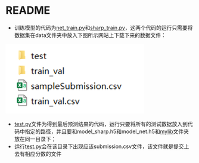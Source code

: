 # README

- 训练模型的代码为[net_train.py](./net_train.py)和[sharp_train.py](./sharp_train.py)，这两个代码的运行只需要将数据集在data文件夹中放入下图所示网站上下载下来的数据文件：

<img src="image-20200104041144963.png" alt="image-20200104041144963" style="zoom: 150%;" />

- [test.py](./test.py)文件为得到最后预测结果的代码，运行只要将所有的测试数据放入到代码中指定的路径，并且要和model_sharp.h5和model_net.h5和[mylib](./mylib)文件夹放在同一目录下；
- 运行[test.py](./test.py)会在该目录下出现应该submission.csv文件，该文件就是提交上去有相应分数的文件
